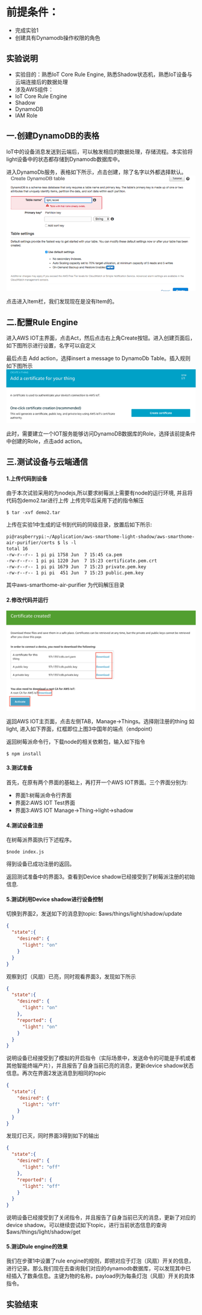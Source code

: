 前提条件：
==========
* 完成实验1
* 创建具有Dynamodb操作权限的角色

实验说明
----------
* 实验目的：熟悉IoT Core Rule Engine, 熟悉Shadow状态机，熟悉IoT设备与云端连接后的数据处理
* 涉及AWS组件：
 * IoT Core Rule Engine
 * Shadow
 * DynamoDB
 * IAM Role

一.创建DynamoDB的表格
----------------
IoT中的设备消息发送到云端后，可以触发相应的数据处理，存储流程。本实验将light设备中的状态都存储到Dynamodb数据库中。

进入DynamoDb服务，表格如下所示，点击创建，除了名字以外都选择默认。
![image](https://raw.githubusercontent.com/zhenyu-aws-lab/aws-iot-labs/develop/images/lab2/pic1.jpg)


点击进入Item栏，我们发现现在是没有Item的。

二.配置Rule Engine
----------------
进入AWS IOT主界面，点击Act，然后点击右上角Create按钮。进入创建页面后，如下图所示进行设置，名字可以自定义

最后点击 Add action，选择insert a message to DynamoDb Table。插入规则如下图所示
![image](https://raw.githubusercontent.com/zhenyu-aws-lab/aws-iot-labs/develop/images/lab1/pic2.jpg)

此时，需要建立一个IOT服务能够访问DynamoDB数据库的Role，选择该前提条件中创建的Role，点击add action。

三.测试设备与云端通信
----------------
#### 1.上传代码到设备
由于本次试验采用的为nodejs,所以要求树莓派上需要有node的运行环境, 并且将代码包demo2.tar进行上传
上传完毕后采用下述的指令解压
```shell
$ tar -xvf demo2.tar
```
上传在实验1中生成的证书到代码的同级目录，放置后如下所示:
```shell
pi@raspberrypi:~/Application/aws-smarthome-light-shadow/aws-smarthome-air-purifier/certs $ ls -l
total 16
-rw-r--r-- 1 pi pi 1758 Jun  7 15:45 ca.pem
-rw-r--r-- 1 pi pi 1220 Jun  7 15:23 certificate.pem.crt
-rw-r--r-- 1 pi pi 1679 Jun  7 15:23 private.pem.key
-rw-r--r-- 1 pi pi  451 Jun  7 15:23 public.pem.key
```
其中aws-smarthome-air-purifier 为代码解压目录
#### 2.修改代码并运行
![image](https://raw.githubusercontent.com/zhenyu-aws-lab/aws-iot-labs/develop/images/lab1/pic3.jpg)

返回AWS IOT主页面，点击左侧TAB，Manage->Things。选择刚注册的thing 如light, 进入如下界面，红框即位上图3中国年的端点（endpoint）


返回树莓派命令行，下载node的相关依赖包，输入如下指令
```shell
$ npm install
```
#### 3.测试准备
首先，在原有两个界面的基础上，再打开一个AWS IOT界面。三个界面分别为:
  * 界面1:树莓派命令行界面
  * 界面2:AWS IOT Test界面
  * 界面3:AWS IOT Manage->Thing->light->shadow
#### 4.测试设备注册
在树莓派界面执行下述程序。
```shell
$node index.js
```
得到设备已成功注册的返回。

返回测试准备中的界面3。查看到Device shadow已经接受到了树莓派注册的初始信息. 
#### 5.测试利用Device shadow进行设备控制
切换到界面2，发送如下的消息到topic: $aws/things/light/shadow/update
```json
{
  "state":{
    "desired": {
      "light": "on"
    }
  }
}
```
观察到灯（风扇）已亮，同时观看界面3，发现如下所示
```json
{
  "state":{
    "desired": {
      "light": "on"
    },
    "reported": {
      "light": "on"
    }
  }
}
```
说明设备已经接受到了模拟的开启指令（实际场景中，发送命令的可能是手机或者其他智能终端产片），并且报告了自身当前已亮的消息，更新device shadow状态信息。再次在界面2发送消息到相同的topic
```json
{
  "state":{
    "desired": {
      "light": "off"
    }
  }
}
```
发现灯已灭，同时界面3得到如下的输出
```json
{
  "state":{
    "desired": {
      "light": "off"
    },
    "reported": {
      "light": "off"
    }
  }
}
```
说明设备已经接受到了关闭指令，并且报告了自身当前已灭的消息，更新了对应的device shadow。可以继续尝试如下topic，进行当前状态信息的查询
$aws/things/light/shadow/get
#### 5.测试Rule engine的效果
我们在步骤1中设置了rule engine的规则，即把对应于灯泡（风扇）开关的信息，进行记录。那么我们现在去查询我们对应的dynamodb数据库，可以发现其中已经插入了数条信息。主键为物的名称，payload列为每条灯泡（风扇）开关的具体指令。

实验结束
------

